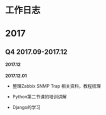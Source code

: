# 工作日志










# 2017

## Q4 2017.09-2017.12

#### 2017.12  




**2017.12.01**

* 整理Zabbix SNMP Trap 相关资料，教程梳理

* Python第二节课的培训讲解

* Django的学习 
